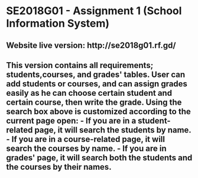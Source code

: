 # SE2018G01 - Assignment 1 (School Information System)

<h2>Website live version: http://se2018g01.rf.gd/<h2>
This version contains all requirements; students,courses, and grades' tables.
User can add students or courses, and can assign grades easily as he can choose certain student and certain course, then write the grade.
Using the search box above is customized according to the current page open:
- If you are in a student-related page, it will search the students by name.
- If you are in a course-related page, it will search the courses by name.
- If you are in grades' page, it will search both the students and the courses by their names.
